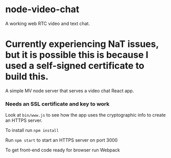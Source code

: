 # node-video-chat
A working web RTC video and text chat.

# Currently experiencing NaT issues, but it is possible this is because I used a self-signed certificate to build this.

A simple MV node server that serves a video chat React app.

### Needs an SSL certificate and key to work
Look at `bin/www.js` to see how the app uses the cryptographic info to create an HTTPS server.

To install run `npm install`

Run `npm start` to start an HTTPS server on port 3000

To get front-end code ready for browser run Webpack
